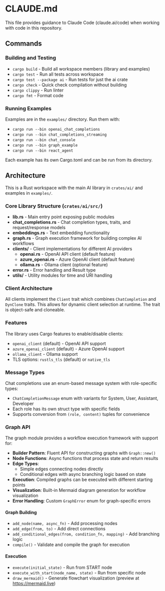 # CLAUDE.md

This file provides guidance to Claude Code (claude.ai/code) when working with code in this repository.

## Commands

### Building and Testing
- `cargo build` - Build all workspace members (library and examples)
- `cargo test` - Run all tests across workspace
- `cargo test --package ai` - Run tests for just the ai crate
- `cargo check` - Quick check compilation without building
- `cargo clippy` - Run linter
- `cargo fmt` - Format code

### Running Examples
Examples are in the `examples/` directory. Run them with:
- `cargo run --bin openai_chat_completions`
- `cargo run --bin chat_completions_streaming`
- `cargo run --bin chat_console`
- `cargo run --bin graph_example`
- `cargo run --bin react_agent`

Each example has its own Cargo.toml and can be run from its directory.

## Architecture

This is a Rust workspace with the main AI library in `crates/ai/` and examples in `examples/`.

### Core Library Structure (`crates/ai/src/`)
- **lib.rs** - Main entry point exposing public modules
- **chat_completions.rs** - Chat completion types, traits, and request/response models
- **embeddings.rs** - Text embedding functionality
- **graph.rs** - Graph execution framework for building complex AI workflows
- **clients/** - Client implementations for different AI providers
  - **openai.rs** - OpenAI API client (default feature)
  - **azure_openai.rs** - Azure OpenAI client (default feature)  
  - **ollama.rs** - Ollama client (optional feature)
- **error.rs** - Error handling and Result type
- **utils/** - Utility modules for time and URI handling

### Client Architecture
All clients implement the `Client` trait which combines `ChatCompletion` and `DynClone` traits. This allows for dynamic client selection at runtime. The trait is object-safe and cloneable.

### Features
The library uses Cargo features to enable/disable clients:
- `openai_client` (default) - OpenAI API support
- `azure_openai_client` (default) - Azure OpenAI support  
- `ollama_client` - Ollama support
- TLS options: `rustls_tls` (default) or `native_tls`

### Message Types
Chat completions use an enum-based message system with role-specific types:
- `ChatCompletionMessage` enum with variants for System, User, Assistant, Developer
- Each role has its own struct type with specific fields
- Supports conversion from `(role, content)` tuples for convenience

### Graph API
The graph module provides a workflow execution framework with support for:
- **Builder Pattern**: Fluent API for constructing graphs with `Graph::new()`
- **Node Functions**: Async functions that process state and return results
- **Edge Types**: 
  - Simple edges connecting nodes directly
  - Conditional edges with async branching logic based on state
- **Execution**: Compiled graphs can be executed with different starting points
- **Visualization**: Built-in Mermaid diagram generation for workflow visualization
- **Error Handling**: Custom `GraphError` enum for graph-specific errors

#### Graph Building
- `add_node(name, async_fn)` - Add processing nodes
- `add_edge(from, to)` - Add direct connections
- `add_conditional_edges(from, condition_fn, mapping)` - Add branching logic
- `compile()` - Validate and compile the graph for execution

#### Execution
- `execute(initial_state)` - Run from START node
- `execute_with_start(node_name, state)` - Run from specific node
- `draw_mermaid()` - Generate flowchart visualization (preview at https://mermaid.live)